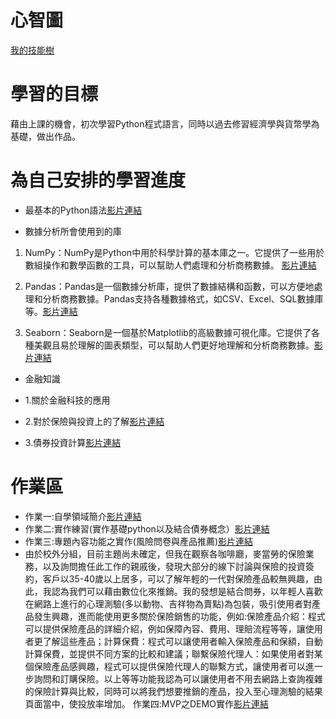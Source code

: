 # 心智圖 
[我的技能樹](https://gitmind.com/app/docs/m17u9c94?lang=tw)

# 學習的目標
藉由上課的機會，初次學習Python程式語言，同時以過去修習經濟學與貨幣學為基礎，做出作品。
# 為自己安排的學習進度
* 最基本的Python語法[影片連結](https://www.youtube.com/watch?v=zD7dXqE-VVA&list=PL7enJ2-v6SPk5vrrzV_f0QJy7bDa06vI5)

* 數據分析所會使用到的庫

1. NumPy：NumPy是Python中用於科學計算的基本庫之一。它提供了一些用於數組操作和數學函數的工具，可以幫助人們處理和分析商務數據。
[影片連結](https://youtube.com/playlist?list=PL-g0fdC5RMboq4yOQmvwYXamPDL4uZYEL)

2. Pandas：Pandas是一個數據分析庫，提供了數據結構和函數，可以方便地處理和分析商務數據。Pandas支持各種數據格式，如CSV、Excel、SQL數據庫等。[影片連結](https://youtube.com/playlist?list=PLeo1K3hjS3uuASpe-1LjfG5f14Bnozjwy)

3. Seaborn：Seaborn是一個基於Matplotlib的高級數據可視化庫。它提供了各種美觀且易於理解的圖表類型，可以幫助人們更好地理解和分析商務數據。[影片連結](https://www.youtube.com/watch?v=7cCFA5u9Myo)

* 金融知識

* 1.關於金融科技的應用

* 2.對於保險與投資上的了解[影片連結](https://youtube.com/playlist?list=PL9NZYNTi48oAD6_uj2aNLK4zFmpKZ5sxj)

* 3.債券投資計算[影片連結](https://youtu.be/h0qTNT6NH7E)

# 作業區
* 作業一:自學領域簡介[影片連結](https://youtu.be/EvzwRDYSXiM)
* 作業二:實作練習(實作基礎python以及結合債券概念）[影片連結](https://youtu.be/uvFYseoct8A)
* 作業三:專題內容功能之實作(風險問卷與產品推薦)[影片連結](https://youtu.be/MKWbTUswh0Y)
* 由於校外分組，目前主題尚未確定，但我在觀察各咖啡廳，麥當勞的保險業務，以及詢問擔任此工作的親戚後，發現大部分的線下討論與保險的投資簽約，客戶以35-40歲以上居多，可以了解年輕的一代對保險產品較無興趣，由此，我認為我們可以藉由數位化來推銷。我的發想是結合問券，以年輕人喜歡在網路上進行的心理測驗(多以動物、吉祥物為賣點)為包裝，吸引使用者對產品發生興趣，進而能使用更多關於保險銷售的功能，例如:保險產品介紹：程式可以提供保險產品的詳細介紹，例如保障內容、費用、理賠流程等等，讓使用者更了解這些產品；計算保費：程式可以讓使用者輸入保險產品和保額，自動計算保費，並提供不同方案的比較和建議；聯繫保險代理人：如果使用者對某個保險產品感興趣，程式可以提供保險代理人的聯繫方式，讓使用者可以進一步詢問和訂購保險。以上等等功能我認為可以讓使用者不用去網路上查詢複雜的保險計算與比較，同時可以將我們想要推銷的產品，投入至心理測驗的結果頁面當中，使投放率增加。
作業四:MVP之DEMO實作[影片連結](https://youtu.be/KYHOW5P9R3k)
